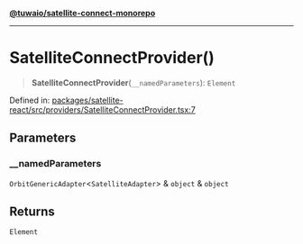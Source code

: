[**@tuwaio/satellite-connect-monorepo**](../../../README.md)

***

# SatelliteConnectProvider()

> **SatelliteConnectProvider**(`__namedParameters`): `Element`

Defined in: [packages/satellite-react/src/providers/SatelliteConnectProvider.tsx:7](https://github.com/TuwaIO/satellite-connect/blob/bbc901b8bff3563e4096dc064e78e33cabbe6cb0/packages/satellite-react/src/providers/SatelliteConnectProvider.tsx#L7)

## Parameters

### \_\_namedParameters

`OrbitGenericAdapter`\<`SatelliteAdapter`\> & `object` & `object`

## Returns

`Element`
